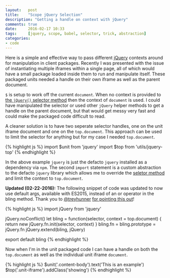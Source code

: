 ```yaml
---
layout:   post
title:    "Scope jQuery Selection"
description: "Getting a handle on context with jQuery"
comments: true
date:     2016-02-17 10:33
tags:     [jquery, scope, babel, selector, trick, abstraction]
categories:
- code
---
```


Here is a simple and effective way to pass different [jQuery](https://jquery.com/) contexts around for manipulation in client packages. Recently I was presented with the issue of instantiating multiple iframes within a single page, all of which would have a small package loaded inside them to run and manipulate itself. These packaged units needed a handle on their own iframe as well as the parent document.

`$` is setup to work off the current `document`. When no context is provided to [the `jQuery()` selector method](https://github.com/jquery/jquery/blob/master/src/core/init.js#L18) then the context of `document` is used. I could have manipulated the selector or used other `jQuery` helper methods to get a handle on the parent document, but that would get messy very fast and could make the packaged code difficult to read.

A cleaner solution is to have two seperate selector handles, one on the unit iframe document and one on the `top.document`. This approach can be used to limit the selector for anything but for my case I needed `top.document`.

{% highlight js %}
import $unit from 'jquery'
import $top from 'utils/jquery-top'
{% endhighlight %}

In the above example `jquery` is just the defacto `jquery` installed as a dependency via `npm`. The second `import` statement is a custom abstraction to the defacto `jquery` library which allows me to override the [seletor method](http://devdocs.io/jquery/jquery#jQuery1) and limit the context to `top.document`.

<div class='warning'>
<strong>Updated (02-22-2016):</strong> The following snippet of code was updated to now use default args, available with ES2015, instead of an or operator in the bling method. Thank you to <a href=http://twitter.com/treyhunner>@treyhunner</a> <a href=https://twitter.com/treyhunner/status/701887839718342656>for pointing this out</a>!
</div>

{% highlight js %}
import jQuery from 'jquery'

jQuery.noConflict()
let bling = function(selector, context = top.document) {
  return new jQuery.fn.init(selector, context)
}
bling.fn = bling.prototype = jQuery.fn
jQuery.extend(bling, jQuery)

export default bling
{% endhighlight %}

Now when I'm in the unit packaged code I can have a handle on both the `top.document` as well as the individual unit iframe `document`.

{% highlight js %}
$unit('.content-body').text('This is an example')
$top('.unit-iframe').addClass('showing')
{% endhighlight %}
